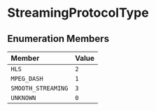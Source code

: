 # StreamingProtocolType

## Enumeration Members

| Member | Value |
| :------ | :------ |
| `HLS` | `2` |
| `MPEG_DASH` | `1` |
| `SMOOTH_STREAMING` | `3` |
| `UNKNOWN` | `0` |

